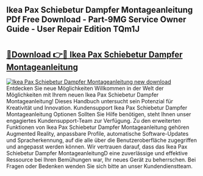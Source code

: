 ## Ikea Pax Schiebetur Dampfer Montageanleitung PDf Free Download - Part-9MG Service Owner Guide - User Repair Edition TQm1J

# <h2><a href="http://df6mma.blite.top/?on=Ikea+Pax+Schiebetur+Dampfer+Montageanleitung">🔗Download 👉🔴 Ikea Pax Schiebetur Dampfer Montageanleitung</a></h2>

[![Ikea Pax Schiebetur Dampfer Montageanleitung new download](https://i.imgur.com/lujVjoI.png)](http://df6mma.blite.top/?on=Ikea+Pax+Schiebetur+Dampfer+Montageanleitung)
Entdecken Sie neue Möglichkeiten Willkommen in der Welt der Möglichkeiten mit Ihrem neuen Ikea Pax Schiebetur Dampfer Montageanleitung! Dieses Handbuch untersucht sein Potenzial für Kreativität und Innovation. Kundensupport Ikea Pax Schiebetur Dampfer Montageanleitung Optionen Sollten Sie Hilfe benötigen, steht Ihnen unser engagiertes Kundensupport-Team zur Verfügung. Zu den erweiterten Funktionen von Ikea Pax Schiebetur Dampfer Montageanleitung gehören Augmented Reality, anpassbare Profile, automatische Software-Updates und Spracherkennung, auf die alle über die Benutzeroberfläche zugegriffen und angepasst werden können. Wir vertrauen darauf, dass das Ikea Pax Schiebetur Dampfer MontageanleitungD eine zuverlässige und effektive Ressource bei Ihren Bemühungen war, Ihr neues Gerät zu beherrschen. Bei Fragen oder Bedenken wenden Sie sich bitte an unser Kundendienstteam.
